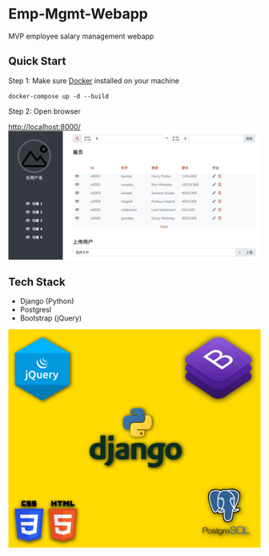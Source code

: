 # Emp-Mgmt-Webapp
MVP employee salary management webapp
## Quick Start
Step 1: Make sure [Docker](https://docs.docker.com/) installed on your machine
```
docker-compose up -d --build
```
Step 2: Open browser

[http://localhost:8000/](https://docs.docker.com/)
![alt text](https://raw.githubusercontent.com/zivezab/emp-mgmt-webapp/main/screenshot/LandingPage.png "Landing Page")

## Tech Stack
- Django (Python)
- Postgresl
- Bootstrap (jQuery)

![alt text](https://raw.githubusercontent.com/zivezab/emp-mgmt-webapp/main/screenshot/TechStack.jpg "Tech Stack")

